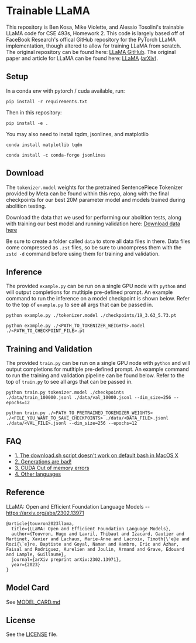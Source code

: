 # Trainable LLaMA 

This repository is Ben Kosa, Mike Violette, and Alessio Tosolini's trainable LLaMA code for CSE 493s, Homework 2. This code is largely based off of FaceBook Research's offical GitHub repository for the PyTorch LLaMA implementation, though altered to allow for training LLaMA from scratch. The original repository can be found here: [LLaMA GitHub](https://github.com/facebookresearch/llama). The original paper and article for LLaMA can be found here: [LLaMA](https://ai.facebook.com/blog/large-language-model-llama-meta-ai/) ([arXiv](https://arxiv.org/abs/2302.13971v1)).

## Setup

In a conda env with pytorch / cuda available, run:
```
pip install -r requirements.txt
```
Then in this repository:
```
pip install -e .
```
You may also need to install tqdm, jsonlines, and matplotlib
```
conda install matplotlib tqdm
```
```
conda install -c conda-forge jsonlines
```

## Download

The `tokenizer.model` weights for the pretrained SentencePiece Tokenizer provided by Meta can be found within this repo, along with the final checkpoints for our best 20M parameter model and models trained during abolition testing.

Download the data that we used for performing our abolition tests, along with training our best model and running validation here: [Download data here](https://drive.google.com/drive/folders/1dn8QlNtgwVzzgB5_fAF0n9-GEzHIaI5n?usp=sharing)

Be sure to create a folder called `data` to store all data files in there. Data files come compressed as `.zst` files, so be sure to uncompress them with the `zstd -d` command before using them for training and validation. 

## Inference

The provided `example.py` can be run on a single GPU node with `python` and will output completions for mutltiple pre-defined prompt. An example command to run the inference on a model checkpoint is shown below. Refer to the top of `example.py` to see all args that can be passed in.
```
python example.py ./tokenizer.model ./checkpoints/19_3.63_5.73.pt
```
```
python example.py ./<PATH_TO_TOKENIZER_WEIGHTS>.model ./<PATH_TO_CHECKPOINT_FILE>.pt
```

## Training and Validation

The provided `train.py` can be run on a single GPU node with `python` and will output completions for mutltiple pre-defined prompt. An example command to run the training and validation pipeline can be found below. Refer to the top of `train.py` to see all args that can be passed in.
```
python train.py tokenizer.model ./checkpoints ./data/train_100000.jsonl ./data/val_10000.jsonl --dim_size=256 --epochs=12
```
```
python train.py ./<PATH_TO_PRETRAINED_TOKENIZER_WEIGHTS> ./<FILE_YOU_WANT_TO_SAVE_CHECKPOINTS> ./data/<DATA_FILE>.jsonl ./data/<VAL_FILE>.jsonl --dim_size=256 --epochs=12
```

## FAQ

- [1. The download.sh script doesn't work on default bash in MacOS X](FAQ.md#1)
- [2. Generations are bad!](FAQ.md#2)
- [3. CUDA Out of memory errors](FAQ.md#3)
- [4. Other languages](FAQ.md#4)

## Reference

LLaMA: Open and Efficient Foundation Language Models -- https://arxiv.org/abs/2302.13971

```
@article{touvron2023llama,
  title={LLaMA: Open and Efficient Foundation Language Models},
  author={Touvron, Hugo and Lavril, Thibaut and Izacard, Gautier and Martinet, Xavier and Lachaux, Marie-Anne and Lacroix, Timoth{\'e}e and Rozi{\`e}re, Baptiste and Goyal, Naman and Hambro, Eric and Azhar, Faisal and Rodriguez, Aurelien and Joulin, Armand and Grave, Edouard and Lample, Guillaume},
  journal={arXiv preprint arXiv:2302.13971},
  year={2023}
}
```

## Model Card
See [MODEL_CARD.md](MODEL_CARD.md)

## License
See the [LICENSE](LICENSE) file.
